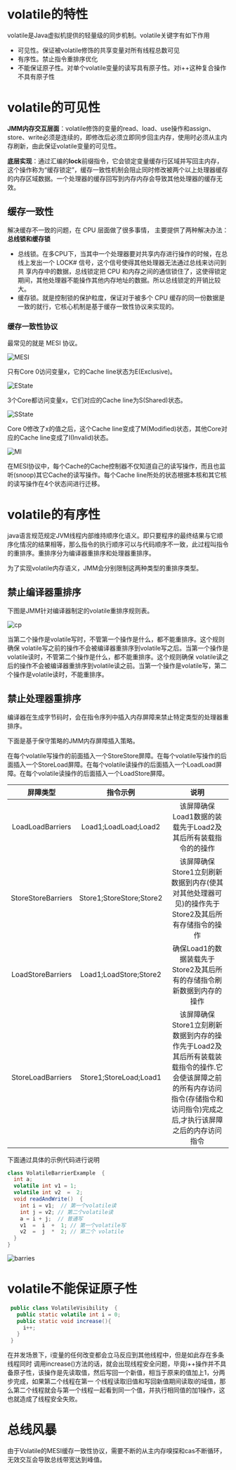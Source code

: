 

# volatile的特性

volatile是Java虚拟机提供的轻量级的同步机制。volatile关键字有如下作用 

* 可见性。保证被volatile修饰的共享变量对所有线程总数可见
* 有序性。禁止指令重排序优化
* 不能保证原子性。对单个volatile变量的读写具有原子性。对i++这种复合操作不具有原子性

# volatile的可见性

**JMM内存交互层面**：volatile修饰的变量的read、load、use操作和assign、store、write必须是连续的，即修改后必须立即同步回主内存，使用时必须从主内存刷新，由此保证volatile变量的可见性。

**底层实现**：通过汇编的**lock**前缀指令，它会锁定变量缓存行区域并写回主内存，这个操作称为“缓存锁定”，缓存一致性机制会阻止同时修改被两个以上处理器缓存的内存区域数据。一个处理器的缓存回写到内存内存会导致其他处理器的缓存无效。

## 缓存一致性

解决缓存不一致的问题，在 CPU 层面做了很多事情， 主要提供了两种解决办法：**总线锁和缓存锁**

* 总线锁。在多CPU下，当其中一个处理器要对共享内存进行操作的时候，在总线上发出一个 LOCK# 信号，这个信号使得其他处理器无法通过总线来访问到共 享内存中的数据，总线锁定把 CPU 和内存之间的通信锁住了，这使得锁定期间，其他处理器不能操作其他内存地址的数据。所以总线锁定的开销比较大。
* 缓存锁。就是控制锁的保护粒度，保证对于被多个 CPU 缓存的同一份数据是一致的就行，它核心机制是基于缓存一致性协议来实现的。

### 缓存一致性协议

最常见的就是 MESI 协议。

![MESI](MESI.png)

只有Core 0访问变量x，它的Cache line状态为E(Exclusive)。

![EState](EState-7849570.png)

3个Core都访问变量x，它们对应的Cache line为S(Shared)状态。

![SState](SState.png)

Core 0修改了x的值之后，这个Cache line变成了M(Modified)状态，其他Core对应的Cache line变成了I(Invalid)状态。

![MI](MI.png)

在MESI协议中，每个Cache的Cache控制器不仅知道自己的读写操作，而且也监听(snoop)其它Cache的读写操作。每个Cache line所处的状态根据本核和其它核的读写操作在4个状态间进行迁移。

# volatile的有序性

java语言规范规定JVM线程内部维持顺序化语义。即只要程序的最终结果与它顺序化情况的结果相等，那么指令的执行顺序可以与代码顺序不一致，此过程叫指令的重排序。重排序分为编译器重排序和处理器重排序。

为了实现volatile内存语义，JMM会分别限制这两种类型的重排序类型。

## 禁止编译器重排序

下图是JMM针对编译器制定的volatile重排序规则表。

![cp](cp.png)

当第二个操作是volatile写时，不管第一个操作是什么，都不能重排序。这个规则确保 volatile写之前的操作不会被编译器重排序到volatile写之后。当第一个操作是volatile读时，不管第二个操作是什么，都不能重排序。这个规则确保 volatile读之后的操作不会被编译器重排序到volatile读之前。当第一个操作是volatile写，第二个操作是volatile读时，不能重排序。

## 禁止处理器重排序

编译器在生成字节码时，会在指令序列中插入内存屏障来禁止特定类型的处理器重排序。

下面是基于保守策略的JMM内存屏障插入策略。

在每个volatile写操作的前面插入一个StoreStore屏障。在每个volatile写操作的后面插入一个StoreLoad屏障。在每个volatile读操作的后面插入一个LoadLoad屏障。在每个volatile读操作的后面插入一个LoadStore屏障。

|      屏障类型      |         指令示例         |                             说明                             |
| :----------------: | :----------------------: | :----------------------------------------------------------: |
|  LoadLoadBarriers  |   Load1;LoadLoad;Load2   | 该屏障确保Load1数据的装载先于Load2及其后所有装载指令的的操作 |
| StoreStoreBarriers | Store1;StoreStore;Store2 | 该屏障确保Store1立刻刷新数据到内存(使其对其他处理器可见)的操作先于Store2及其后所有存储指令的操作 |
| LoadStoreBarriers  |  Load1;LoadStore;Store2  | 确保Load1的数据装载先于Store2及其后所有的存储指令刷新数据到内存的操作 |
| StoreLoadBarriers  |  Store1;StoreLoad;Load1  | 该屏障确保Store1立刻刷新数据到内存的操作先于Load2及其后所有装载装载指令的操作.它会使该屏障之前的所有内存访问指令(存储指令和访问指令)完成之后,才执行该屏障之后的内存访问指令 |

下面通过具体的示例代码进行说明

```java
class VolatileBarrierExample  {          
  int a;   
  volatile int v1 = 1;
  volatile int v2  =  2;
  void readAndWrite()  {
    int i = v1;  // 第一个volatile读
    int j = v2; // 第二个volatile读
    a = i + j;  // 普通写
    v1  =  i  +  1; // 第一个volatile写
    v2  =  j  *  2; // 第二个 volatile
  }
}
```

![barries](barries.png)

# volatile不能保证原子性

```java
 public class VolatileVisibility  {                                
   public static volatile int i = 0;
   public static void increase(){
     i++;
   }
 }
```

在并发场景下，i变量的任何改变都会立马反应到其他线程中，但是如此存在多条线程同时 调用increase()方法的话，就会出现线程安全问题，毕竟i++操作并不具备原子性，该操作是先读取值，然后写回一个新值，相当于原来的值加上1，分两步完成，如果第二个线程在第一 个线程读取旧值和写回新值期间读取i的域值，那么第二个线程就会与第一个线程一起看到同一个值，并执行相同值的加1操作，这也就造成了线程安全失败。

# 总线风暴

由于Volatile的MESI缓存一致性协议，需要不断的从主内存嗅探和cas不断循环，无效交互会导致总线带宽达到峰值。